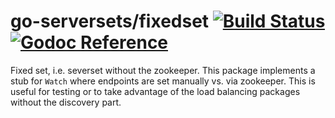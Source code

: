 go-serversets/fixedset [![Build Status](https://travis-ci.org/thinker0/go-serversets.png?branch=master)](https://travis-ci.org/thinker0/go-serversets) [![Godoc Reference](https://godoc.org/github.com/thinker0/go-serversets?status.png)](https://godoc.org/github.com/thinker0/go-serversets/fixedset)
=====================

Fixed set, i.e. severset without the zookeeper. This package implements a stub for `Watch`
where endpoints are set manually vs. via zookeeper. This is useful for testing or
to take advantage of the load balancing packages without the discovery part.
